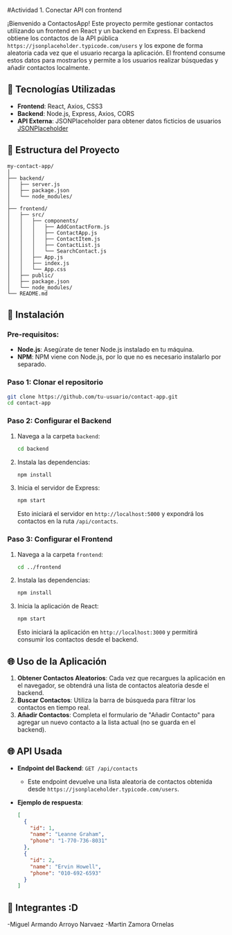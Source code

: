 #Actividad 1. Conectar API con frontend

¡Bienvenido a ContactosApp! Este proyecto permite gestionar contactos utilizando un frontend en React y un backend en Express. El backend obtiene los contactos de la API pública `https://jsonplaceholder.typicode.com/users` y los expone de forma aleatoria cada vez que el usuario recarga la aplicación. El frontend consume estos datos para mostrarlos y permite a los usuarios realizar búsquedas y añadir contactos localmente.

## 🚀 Tecnologías Utilizadas
- **Frontend**: React, Axios, CSS3
- **Backend**: Node.js, Express, Axios, CORS
- **API Externa**: JSONPlaceholder para obtener datos ficticios de usuarios [JSONPlaceholder](https://jsonplaceholder.typicode.com/)

## 📂 Estructura del Proyecto
```
my-contact-app/
│
├── backend/
│   ├── server.js
│   ├── package.json
│   └── node_modules/
│
├── frontend/
│   ├── src/
│   │   ├── components/
│   │   │   ├── AddContactForm.js
│   │   │   ├── ContactApp.js
│   │   │   ├── ContactItem.js
│   │   │   ├── ContactList.js
│   │   │   └── SearchContact.js
│   │   ├── App.js
│   │   ├── index.js
│   │   └── App.css
│   ├── public/
│   ├── package.json
│   └── node_modules/
└── README.md
```

## 🔧 Instalación
### Pre-requisitos:
- **Node.js**: Asegúrate de tener Node.js instalado en tu máquina.
- **NPM**: NPM viene con Node.js, por lo que no es necesario instalarlo por separado.

### Paso 1: Clonar el repositorio
```bash
git clone https://github.com/tu-usuario/contact-app.git
cd contact-app
```

### Paso 2: Configurar el Backend

1. Navega a la carpeta `backend`:

   ```bash
   cd backend
   ```

2. Instala las dependencias:

   ```bash
   npm install
   ```

3. Inicia el servidor de Express:

   ```bash
   npm start
   ```

   Esto iniciará el servidor en `http://localhost:5000` y expondrá los contactos en la ruta `/api/contacts`.

### Paso 3: Configurar el Frontend

1. Navega a la carpeta `frontend`:

   ```bash
   cd ../frontend
   ```

2. Instala las dependencias:

   ```bash
   npm install
   ```

3. Inicia la aplicación de React:

   ```bash
   npm start
   ```

   Esto iniciará la aplicación en `http://localhost:3000` y permitirá consumir los contactos desde el backend.

## 🌐 Uso de la Aplicación

1. **Obtener Contactos Aleatorios**: Cada vez que recargues la aplicación en el navegador, se obtendrá una lista de contactos aleatoria desde el backend.
2. **Buscar Contactos**: Utiliza la barra de búsqueda para filtrar los contactos en tiempo real.
3. **Añadir Contactos**: Completa el formulario de "Añadir Contacto" para agregar un nuevo contacto a la lista actual (no se guarda en el backend).

## 🌐 API Usada

- **Endpoint del Backend**: `GET /api/contacts`
  - Este endpoint devuelve una lista aleatoria de contactos obtenida desde `https://jsonplaceholder.typicode.com/users`.
- **Ejemplo de respuesta**:

   ```json
   [
     {
       "id": 1,
       "name": "Leanne Graham",
       "phone": "1-770-736-8031"
     },
     {
       "id": 2,
       "name": "Ervin Howell",
       "phone": "010-692-6593"
     }
   ]
   ```

## 🤝 Integrantes :D

-Miguel Armando Arroyo Narvaez
-Martin Zamora Ornelas

